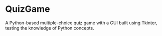 # QuizGame
A Python-based multiple-choice quiz game with a GUI built using Tkinter, testing the knowledge of Python concepts.
